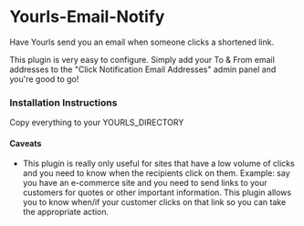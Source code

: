 # Yourls-Email-Notify
Have Yourls send you an email when someone clicks a shortened link.

This plugin is very easy to configure.  Simply add your To & From email addresses to the "Click Notification Email Addresses" admin panel and you're good to go!

### Installation Instructions

Copy everything to your YOURLS_DIRECTORY

#### Caveats

* This plugin is really only useful for sites that have a low volume of clicks and you need to know when the recipients click on them.  Example: say you have an e-commerce site and you need to send links to your customers for quotes or other important information.  This plugin allows you to know when/if your customer clicks on that link so you can take the appropriate action.
